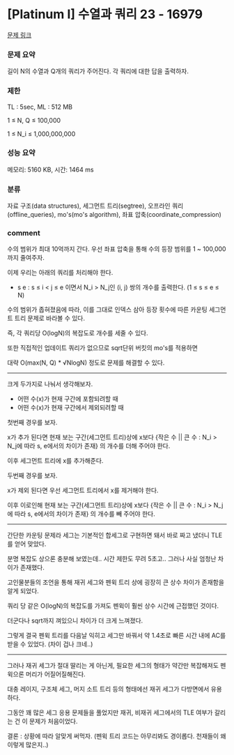 
# [Platinum I] 수열과 쿼리 23 - 16979

[문제 링크](https://www.acmicpc.net/problem/16979)

### 문제 요약

<p> 길이 N의 수열과 Q개의 쿼리가 주어진다. 각 쿼리에 대한 답을 출력하자. </p>

### 제한

TL : 5sec, ML : 512 MB

1 ≤ N, Q ≤ 100,000

1 ≤ N_i ≤ 1,000,000,000

### 성능 요약

메모리: 5160 KB, 시간: 1464 ms

### 분류

자료 구조(data structures), 세그먼트 트리(segtree), 오프라인 쿼리(offline_queries), mo's(mo's algorithm), 좌표 압축(coordinate_compression)

### comment

수의 범위가 최대 10억까지 간다. 우선 좌표 압축을 통해 수의 등장 범위를 1 ~ 100,000까지 줄여주자.

이제 우리는 아래의 쿼리를 처리해야 한다.

* s e : s ≤ i < j ≤ e 이면서 N_i > N_j인 (i, j) 쌍의 개수를 출력한다. (1 ≤ s ≤ e ≤ N)

수의 범위가 좁혀졌음에 따라, 이를 그대로 인덱스 삼아 등장 횟수에 따른 카운팅 세그먼트 트리 문제로 바라볼 수 있다.

즉, 각 쿼리당 O(logN)의 복잡도로 개수를 세줄 수 있다.

또한 직접적인 업데이트 쿼리가 없으므로 sqrt단위 버킷의 mo's를 적용하면

대략 O(max(N, Q) * √NlogN) 정도로 문제를 해결할 수 있다.

-----------------------------------------------------------------------------------------------------------------------------------------------------------------------

크게 두가지로 나눠서 생각해보자.

* 어떤 수(x)가 현재 구간에 포함되려할 때
* 어떤 수(x)가 현재 구간에서 제외되려할 때

첫번째 경우를 보자.

x가 추가 된다면 현재 보는 구간(세그먼트 트리)상에 x보다 {작은 수 || 큰 수 : N_i > N_j에 따라 s, e에서의 차이가 존재} 의 개수를 더해 주어야 한다.

이후 세그먼트 트리에 x를 추가해준다.

두번째 경우를 보자.

x가 제외 된다면 우선 세그먼트 트리에서 x를 제거해야 한다.

이후 이로인해 현재 보는 구간(세그먼트 트리)상에 x보다 {작은 수 || 큰 수 : N_i > N_j에 따라 s, e에서의 차이가 존재} 의 개수를 빼 주어야 한다.

-----------------------------------------------------------------------------------------------------------------------------------------------------------------------

간단한 카운팅 문제라 세그는 기본적인 합세그로 구현하면 돼서 바로 짜고 냈더니 TLE를 얻어 맞았다.

분명 복잡도 상으론 충분해 보였는데.. 시간 제한도 무려 5초고.. 그러나 사실 엄청난 차이가 존재했다.

고인물분들의 조언을 통해 재귀 세그와 펜윅 트리 상에 굉장히 큰 상수 차이가 존재함을 알게 되었다.

쿼리 당 같은 O(logN)의 복잡도를 가져도 펜윅이 훨씬 상수 시간에 근접했던 것이다.

더군다나 sqrt까지 껴있으니 차이가 더 크게 느껴졌다.

그렇게 결국 펜윅 트리를 다음날 익히고 세그만 바꿔서 약 1.4초로 빠른 시간 내에 AC를 받을 수 있었다. (차이 겁나 크네..)

-----------------------------------------------------------------------------------------------------------------------------------------------------------------------

그러나 재귀 세그가 절대 딸리는 게 아닌게, 필요한 세그의 형태가 약간만 복잡해져도 펜윅으론 머리가 어질어질해진다.

대충 레이지, 구조체 세그, 머지 소트 트리 등의 형태에선 재귀 세그가 다방면에서 유용하다.

그동안 꽤 많은 세그 응용 문제들을 풀었지만 재귀, 비재귀 세그에서의 TLE 여부가 갈리는 건 이 문제가 처음이었다.

결론 : 상황에 따라 알맞게 써먹자. (펜윅 트리 코드는 아무리봐도 경이롭다. 천재들이 왜이렇게 많은지..)
